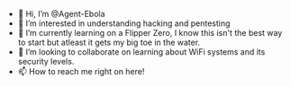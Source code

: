 - 👋 Hi, I’m @Agent-Ebola
- 👀 I’m interested in understanding hacking and pentesting
- 🌱 I’m currently learning on a Flipper Zero, I know this isn't the best way to start but atleast it gets my big toe in the water.
- 💞️ I’m looking to collaborate on learning about WiFi systems and its security levels.
- 📫 How to reach me right on here!

<!---
Agent-Ebola/Agent-Ebola is a ✨ special ✨ repository because its `README.md` (this file) appears on your GitHub profile.
You can click the Preview link to take a look at your changes.
--->
